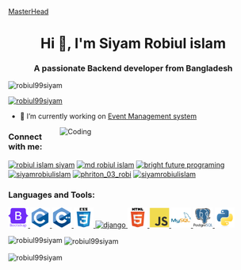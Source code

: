 [MasterHead](https://www.freepik.com/premium-vector/web-development-coding-programming-futuristic-banner-computer-code-laptop_18719376.htm)
<h1 align="center">Hi 👋, I'm Siyam Robiul islam</h1>
<h3 align="center">A passionate Backend developer from Bangladesh</h3>

<p align="left"> <img src="https://komarev.com/ghpvc/?username=robiul99siyam&label=Profile%20views&color=0e75b6&style=flat" alt="robiul99siyam" /> </p>

<p align="left"> <a href="https://github.com/ryo-ma/github-profile-trophy"><img src="https://github-profile-trophy.vercel.app/?username=robiul99siyam" alt="robiul99siyam" /></a> </p>

- 🔭 I’m currently working on [Event Management system](https://event-managements-forums.onrender.com/)
<img align="right" alt="Coding" width="400" src="https://cdn.dribbble.com/users/1162077/screenshots/3848914/programmer.gif">
<h3 align="left">Connect with me:</h3>

<p align="left">
<a href="https://linkedin.com/in/robiul islam siyam" target="blank"><img align="center" src="https://raw.githubusercontent.com/rahuldkjain/github-profile-readme-generator/master/src/images/icons/Social/linked-in-alt.svg" alt="robiul islam siyam" height="30" width="40" /></a>
<a href="https://fb.com/md robiul islam" target="blank"><img align="center" src="https://raw.githubusercontent.com/rahuldkjain/github-profile-readme-generator/master/src/images/icons/Social/facebook.svg" alt="md robiul islam" height="30" width="40" /></a>
<a href="https://www.youtube.com/c/bright future programing" target="blank"><img align="center" src="https://raw.githubusercontent.com/rahuldkjain/github-profile-readme-generator/master/src/images/icons/Social/youtube.svg" alt="bright future programing" height="30" width="40" /></a>
<a href="https://www.hackerrank.com/siyamrobiulislam" target="blank"><img align="center" src="https://raw.githubusercontent.com/rahuldkjain/github-profile-readme-generator/master/src/images/icons/Social/hackerrank.svg" alt="siyamrobiulislam" height="30" width="40" /></a>
<a href="https://codeforces.com/profile/phriton_03_robi" target="blank"><img align="center" src="https://raw.githubusercontent.com/rahuldkjain/github-profile-readme-generator/master/src/images/icons/Social/codeforces.svg" alt="phriton_03_robi" height="30" width="40" /></a>
<a href="https://www.leetcode.com/siyamrobiulislam" target="blank"><img align="center" src="https://raw.githubusercontent.com/rahuldkjain/github-profile-readme-generator/master/src/images/icons/Social/leet-code.svg" alt="siyamrobiulislam" height="30" width="40" /></a>
</p>

<h3 align="left">Languages and Tools:</h3>
<p align="left"> <a href="https://getbootstrap.com" target="_blank" rel="noreferrer"> <img src="https://raw.githubusercontent.com/devicons/devicon/master/icons/bootstrap/bootstrap-plain-wordmark.svg" alt="bootstrap" width="40" height="40"/> </a> <a href="https://www.cprogramming.com/" target="_blank" rel="noreferrer"> <img src="https://raw.githubusercontent.com/devicons/devicon/master/icons/c/c-original.svg" alt="c" width="40" height="40"/> </a> <a href="https://www.w3schools.com/cpp/" target="_blank" rel="noreferrer"> <img src="https://raw.githubusercontent.com/devicons/devicon/master/icons/cplusplus/cplusplus-original.svg" alt="cplusplus" width="40" height="40"/> </a> <a href="https://www.w3schools.com/css/" target="_blank" rel="noreferrer"> <img src="https://raw.githubusercontent.com/devicons/devicon/master/icons/css3/css3-original-wordmark.svg" alt="css3" width="40" height="40"/> </a> <a href="https://www.djangoproject.com/" target="_blank" rel="noreferrer"> <img src="https://cdn.worldvectorlogo.com/logos/django.svg" alt="django" width="40" height="40"/> </a> <a href="https://www.w3.org/html/" target="_blank" rel="noreferrer"> <img src="https://raw.githubusercontent.com/devicons/devicon/master/icons/html5/html5-original-wordmark.svg" alt="html5" width="40" height="40"/> </a> <a href="https://developer.mozilla.org/en-US/docs/Web/JavaScript" target="_blank" rel="noreferrer"> <img src="https://raw.githubusercontent.com/devicons/devicon/master/icons/javascript/javascript-original.svg" alt="javascript" width="40" height="40"/> </a> <a href="https://www.mysql.com/" target="_blank" rel="noreferrer"> <img src="https://raw.githubusercontent.com/devicons/devicon/master/icons/mysql/mysql-original-wordmark.svg" alt="mysql" width="40" height="40"/> </a> <a href="https://www.postgresql.org" target="_blank" rel="noreferrer"> <img src="https://raw.githubusercontent.com/devicons/devicon/master/icons/postgresql/postgresql-original-wordmark.svg" alt="postgresql" width="40" height="40"/> </a> <a href="https://www.python.org" target="_blank" rel="noreferrer"> <img src="https://raw.githubusercontent.com/devicons/devicon/master/icons/python/python-original.svg" alt="python" width="40" height="40"/> </a> </p>

<p><img align="left" src="https://github-readme-stats.vercel.app/api/top-langs?username=robiul99siyam&show_icons=true&locale=en&layout=compact" alt="robiul99siyam" /></p>

<p>&nbsp;<img align="center" src="https://github-readme-stats.vercel.app/api?username=robiul99siyam&show_icons=true&locale=en" alt="robiul99siyam" /></p>

<p><img align="center" src="https://github-readme-streak-stats.herokuapp.com/?user=robiul99siyam&" alt="robiul99siyam" /></p>
